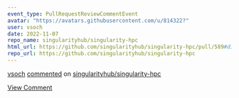 ```yaml
---
event_type: PullRequestReviewCommentEvent
avatar: "https://avatars.githubusercontent.com/u/814322?"
user: vsoch
date: 2022-11-07
repo_name: singularityhub/singularity-hpc
html_url: https://github.com/singularityhub/singularity-hpc/pull/589#discussion_r1014956124
repo_url: https://github.com/singularityhub/singularity-hpc
---
```


<a href='https://github.com/vsoch' target='_blank'>vsoch</a> <a href='https://github.com/singularityhub/singularity-hpc/pull/589#discussion_r1014956124' target='_blank'>commented</a> on <a href='https://github.com/singularityhub/singularity-hpc' target='_blank'>singularityhub/singularity-hpc</a>

<a href='https://github.com/singularityhub/singularity-hpc/pull/589#discussion_r1014956124' target='_blank'>View Comment</a>